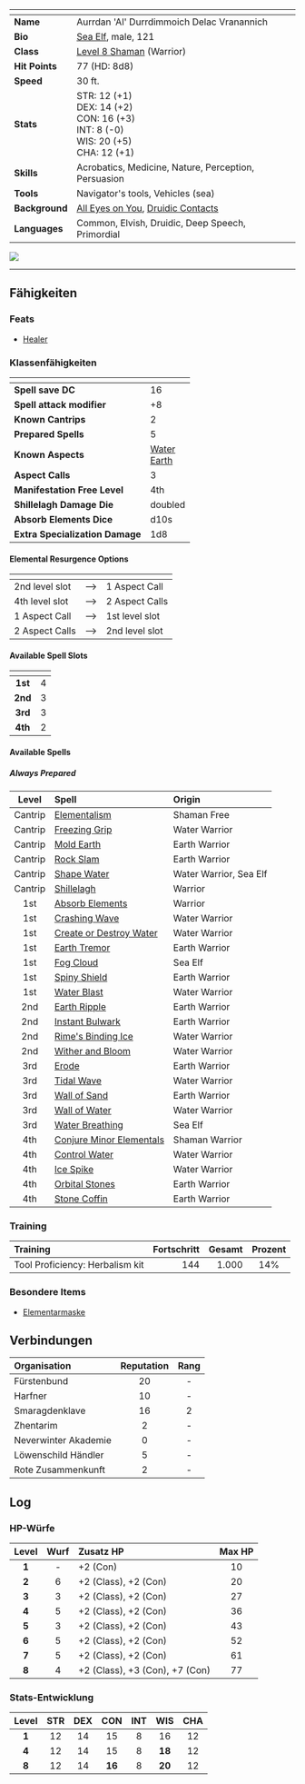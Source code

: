 

| <!-- -->       | <!-- -->                                                                                            |
| :------------- | :-------------------------------------------------------------------------------------------------- |
| **Name**       | Aurrdan 'Al' Durrdimmoich Delac Vranannich                                                          |
| **Bio**        | [Sea Elf](https://lolindhir.github.io/PnP/rules/races/elf), male, 121                                                                     |
| **Class**      | [Level 8 Shaman](https://lolindhir.github.io/PnP/rules/classes/shaman) (Warrior)                                                            |
| **Hit Points** | 77 (HD: 8d8)                                                                                        |
| **Speed**      | 30 ft.                                                                                              |
| **Stats**      | STR: 12 (+1)<br>DEX: 14 (+2)<br>CON: 16 (+3)<br>INT: 8 (-0)<br>WIS: 20 (+5)<br>CHA: 12 (+1)         |
| **Skills**     | Acrobatics, Medicine, Nature, Perception, Persuasion                                                |
| **Tools**      | Navigator's tools, Vehicles (sea)                                                                   |
| **Background** | [All Eyes on You](https://lolindhir.github.io/PnP/rules/creation/character_creation/backgrounds/backgrounds_connections), [Druidic Contacts](https://lolindhir.github.io/PnP/rules/creation/character_creation/backgrounds/backgrounds_connections) |
| **Languages**  | Common, Elvish, Druidic, Deep Speech, Primordial                                                    |

<img src="assets/campaigns/Starter/PCs/Aurrdan.png" class="image">

___


## Fähigkeiten

### Feats
- [Healer](https://lolindhir.github.io/PnP/feats/Healer)

### Klassenfähigkeiten

| <!-- -->                        | <!-- -->                                                                 |
| :------------------------------ | :----------------------------------------------------------------------- |
| **Spell save DC**               | 16                                                                       |
| **Spell attack modifier**       | +8                                                                       |
| **Known Cantrips**              | 2                                                                        |
| **Prepared Spells**             | 5                                                                        |
| **Known Aspects**               | [Water](https://lolindhir.github.io/PnP/rules/classes/shaman/shaman_aspect_calls)<br>[Earth](https://lolindhir.github.io/PnP/rules/classes/shaman/shaman_aspect_calls) |
| **Aspect Calls**                | 3                                                                        |
| **Manifestation Free Level**    | 4th                                                                      |
| **Shillelagh Damage Die**       | doubled                                                                  |
| **Absorb Elements Dice**        | d10s                                                                     |
| **Extra Specialization Damage** | 1d8                                                                      |

#### Elemental Resurgence Options

| <!-- -->       | <!-- --> | <!-- -->       |
| :------------- | :------: | :------------- |
| 2nd level slot |   -->    | 1 Aspect Call  |
| 4th level slot |   -->    | 2 Aspect Calls |
| 1 Aspect Call  |   -->    | 1st level slot |
| 2 Aspect Calls |   -->    | 2nd level slot |


#### Available Spell Slots

| <!-- --> | <!-- --> |
| :------: | :------: |
| **1st**  |    4     |
| **2nd**  |    3     |
| **3rd**  |    3     |
| **4th**  |    2     |

#### Available Spells

##### Always Prepared

|  Level  | Spell                               | Origin                 |
| :-----: | :---------------------------------- | :--------------------- |
| Cantrip | [Elementalism](https://lolindhir.github.io/PnP/spells/Elementalism)             | Shaman Free            |
| Cantrip | [Freezing Grip](https://lolindhir.github.io/PnP/spells/Freezing%2520Grip)            | Water Warrior          |
| Cantrip | [Mold Earth](https://lolindhir.github.io/PnP/spells/Mold%2520Earth)               | Earth Warrior          |
| Cantrip | [Rock Slam](https://lolindhir.github.io/PnP/spells/Rock%2520Slam)                | Earth Warrior          |
| Cantrip | [Shape Water](https://lolindhir.github.io/PnP/spells/Shape%2520Water)              | Water Warrior, Sea Elf |
| Cantrip | [Shillelagh](https://lolindhir.github.io/PnP/spells/Shillelagh)               | Warrior                |
|   1st   | [Absorb Elements](https://lolindhir.github.io/PnP/spells/Absorb%2520Elements)          | Warrior                |
|   1st   | [Crashing Wave](https://lolindhir.github.io/PnP/spells/Crashing%2520Wave)            | Water Warrior          |
|   1st   | [Create or Destroy Water](https://lolindhir.github.io/PnP/spells/Create%2520or%2520Destroy%2520Water)  | Water Warrior          |
|   1st   | [Earth Tremor](https://lolindhir.github.io/PnP/spells/Earth%2520Tremor)             | Earth Warrior          |
|   1st   | [Fog Cloud](https://lolindhir.github.io/PnP/spells/Fog%2520Cloud)                | Sea Elf                |
|   1st   | [Spiny Shield](https://lolindhir.github.io/PnP/spells/Spiny%2520Shield)             | Earth Warrior          |
|   1st   | [Water Blast](https://lolindhir.github.io/PnP/spells/Water%2520Blast)              | Water Warrior          |
|   2nd   | [Earth Ripple](https://lolindhir.github.io/PnP/spells/Earth%2520Ripple)             | Earth Warrior          |
|   2nd   | [Instant Bulwark](https://lolindhir.github.io/PnP/spells/Instant%2520Bulwark)          | Earth Warrior          |
|   2nd   | [Rime's Binding Ice](https://lolindhir.github.io/PnP/spells/Rime%27s%2520Binding%2520Ice)       | Water Warrior          |
|   2nd   | [Wither and Bloom](https://lolindhir.github.io/PnP/spells/Wither%2520and%2520Bloom)         | Water Warrior          |
|   3rd   | [Erode](https://lolindhir.github.io/PnP/spells/Erode)                    | Earth Warrior          |
|   3rd   | [Tidal Wave](https://lolindhir.github.io/PnP/spells/Tidal%2520Wave)               | Water Warrior          |
|   3rd   | [Wall of Sand](https://lolindhir.github.io/PnP/spells/Wall%2520of%2520Sand)             | Earth Warrior          |
|   3rd   | [Wall of Water](https://lolindhir.github.io/PnP/spells/Wall%2520of%2520Water)            | Water Warrior          |
|   3rd   | [Water Breathing](https://lolindhir.github.io/PnP/spells/Water%2520Breathing)          | Sea Elf                |
|   4th   | [Conjure Minor Elementals](https://lolindhir.github.io/PnP/spells/Conjure%2520Minor%2520Elementals) | Shaman Warrior         |
|   4th   | [Control Water](https://lolindhir.github.io/PnP/spells/Control%2520Water)            | Water Warrior          |
|   4th   | [Ice Spike](https://lolindhir.github.io/PnP/spells/Ice%2520Spike)                | Water Warrior          |
|   4th   | [Orbital Stones](https://lolindhir.github.io/PnP/spells/Orbital%2520Stones)           | Earth Warrior          |
|   4th   | [Stone Coffin](https://lolindhir.github.io/PnP/spells/Stone%2520Coffin)             | Earth Warrior          |



### Training
| Training                        | Fortschritt | Gesamt | Prozent |
| :------------------------------ | ----------: | -----: | :-----: |
| Tool Proficiency: Herbalism kit |         144 |  1.000 |   14%   |

### Besondere Items
- [Elementarmaske](https://lolindhir.github.io/PnP/campaigns/starter/pcs/aurrdan/aurrdan_elementarmaske)


## Verbindungen

| Organisation         | Reputation | Rang |
| :------------------- | :--------: | :--: |
| Fürstenbund          |     20     |  -   |
| Harfner              |     10     |  -   |
| Smaragdenklave       |     16     |  2   |
| Zhentarim            |     2      |  -   |
| Neverwinter Akademie |     0      |  -   |
| Löwenschild Händler  |     5      |  -   |
| Rote Zusammenkunft   |     2      |  -   |



## Log

### HP-Würfe
| Level | Wurf | Zusatz HP                      | Max HP |
| :---: | :--: | :----------------------------- | :----: |
| **1** |  -   | +2 (Con)                       |   10   |
| **2** |  6   | +2 (Class), +2 (Con)           |   20   |
| **3** |  3   | +2 (Class), +2 (Con)           |   27   |
| **4** |  5   | +2 (Class), +2 (Con)           |   36   |
| **5** |  3   | +2 (Class), +2 (Con)           |   43   |
| **6** |  5   | +2 (Class), +2 (Con)           |   52   |
| **7** |  5   | +2 (Class), +2 (Con)           |   61   |
| **8** |  4   | +2 (Class), +3 (Con), +7 (Con) |   77   |

### Stats-Entwicklung
| Level | STR | DEX |  CON   | INT |  WIS   | CHA |
| :---: | :-: | :-: | :----: | :-: | :----: | :-: |
| **1** | 12  | 14  |   15   |  8  |   16   | 12  |
| **4** | 12  | 14  |   15   |  8  | **18** | 12  |
| **8** | 12  | 14  | **16** |  8  | **20** | 12  |
